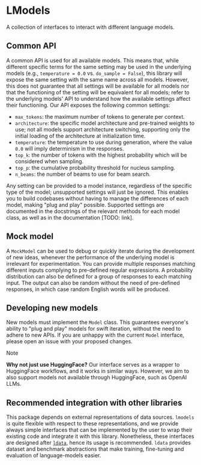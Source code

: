 # LModels

A collection of interfaces to interact with different language models.

## Common API

A common API is used for all available models. This means that, while different specific terms for the same setting may be used in the underlying models (e.g., `temperature = 0.0` vs. `do_sample = False`), this library will expose the same setting with the same name across all models. However, this does not guarantee that all settings will be available for all models nor that the functioning of the setting will be equivalent for all models; refer to the underlying models' API to understand how the available settings affect their functioning. Our API exposes the following common settings:

- `max_tokens`: the maximum number of tokens to generate per context.
- `architecture`: the specific model architecture and pre-trained weights to use; not all models support architecture switching, supporting only the initial loading of the architecture at initialization time.
- `temperature`: the temperature to use during generation, where the value `0.0` will imply determinism in the responses.
- `top_k`: the number of tokens with the highest probability which will be considered when sampling.
- `top_p`: the cumulative probability threshold for nucleus sampling.
- `n_beams`: the number of beams to use for beam search.

Any setting can be provided to a model instance, regardless of the specific type of the model; unsupported settings will just be ignored. This enables you to build codebases without having to manage the differences of each model, making "plug and play" possible. Supported settings are documented in the docstrings of the relevant methods for each model class, as well as in the documentation [TODO: link].

## Mock model

A `MockModel` can be used to debug or quickly iterate during the development of new ideas, whenever the performance of the underlying model is irrelevant for experimentation. You can provide multiple responses matching different inputs complying to pre-defined regular expressions. A probability distribution can also be defined for a group of responses to each matching input. The output can also be random without the need of pre-defined responses, in which case random English words will be produced.

## Developing new models

New models must implement the `Model` class. This guarantees everyone's ability to "plug and play" models for swift iteration, without the need to adhere to new APIs. If you are unhappy with the current `Model` interface, please open an issue with your proposed changes.

> [!NOTE]
>  **Why not just use HuggingFace?** Our interface serves as a wrapper to HuggingFace workflows, and it works in similar ways. However, we aim to also support models not available through HuggingFace, such as OpenAI LLMs.

## Recommended integration with other libraries
This package depends on external representations of data sources. `lmodels` is quite flexible with respect to these representations, and we provide always simple interfaces that can be implemented by the user to wrap their existing code and integrate it with this library. Nonetheless, these interfaces are designed after [`ldata`](https://github.com/serhez/ldata), hence its usage is recommended. `ldata` provides dataset and benchmark abstractions that make training, fine-tuning and evaluation of language-models easier.
